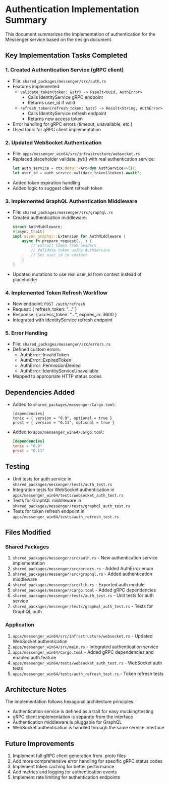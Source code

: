 # Authentication Implementation Summary

This document summarizes the implementation of authentication for the Messenger service based on the design document.

## Key Implementation Tasks Completed

### 1. Created Authentication Service (gRPC client)
- File: `shared_packages/messenger/src/auth.rs`
- Features implemented:
  - `validate_token(token: &str) -> Result<Uuid, AuthError>` 
    - Calls IdentityService gRPC endpoint
    - Returns user_id if valid
  - `refresh_token(refresh_token: &str) -> Result<String, AuthError>`
    - Calls IdentityService refresh endpoint
    - Returns new access token
- Error handling for gRPC errors (timeout, unavailable, etc.)
- Used tonic for gRPC client implementation

### 2. Updated WebSocket Authentication
- File: `apps/messenger_win64/src/infrastructure/websocket.rs`
- Replaced placeholder validate_jwt() with real authentication service:
  ```rust
  let auth_service = ctx.data::<Arc<dyn AuthService>>()?;
  let user_id = auth_service.validate_token(&token).await?;
  ```
- Added token expiration handling
- Added logic to suggest client refresh token

### 3. Implemented GraphQL Authentication Middleware
- File: `shared_packages/messenger/src/graphql.rs`
- Created authentication middleware:
  ```rust
  struct AuthMiddleware;
  #[async_trait]
  impl async_graphql::Extension for AuthMiddleware {
      async fn prepare_request(...) {
          // Extract token from headers
          // Validate token using AuthService
          // Set user_id in context
      }
  }
  ```
- Updated mutations to use real user_id from context instead of placeholder

### 4. Implemented Token Refresh Workflow
- New endpoint: `POST /auth/refresh`
- Request: { refresh_token: "..." }
- Response: { access_token: "...", expires_in: 3600 }
- Integrated with IdentityService refresh endpoint

### 5. Error Handling
- File: `shared_packages/messenger/src/errors.rs`
- Defined custom errors:
  - AuthError::InvalidToken
  - AuthError::ExpiredToken
  - AuthError::PermissionDenied
  - AuthError::IdentityServiceUnavailable
- Mapped to appropriate HTTP status codes

## Dependencies Added
- Added to `shared_packages/messenger/Cargo.toml`:
  ```tommaidl
  [dependencies]
  tonic = { version = "0.9", optional = true }
  prost = { version = "0.11", optional = true }
  ```
- Added to `apps/messenger_win64/Cargo.toml`:
  ```toml
  [dependencies]
  tonic = "0.9"
  prost = "0.11"
  ```

## Testing
- Unit tests for auth service in `shared_packages/messenger/tests/auth_test.rs`
- Integration tests for WebSocket authentication in `apps/messenger_win64/tests/websocket_auth_test.rs`
- Tests for GraphQL middleware in `shared_packages/messenger/tests/graphql_auth_test.rs`
- Tests for token refresh endpoint in `apps/messenger_win64/tests/auth_refresh_test.rs`

## Files Modified

### Shared Packages
1. `shared_packages/messenger/src/auth.rs` - New authentication service implementation
2. `shared_packages/messenger/src/errors.rs` - Added AuthError enum
3. `shared_packages/messenger/src/graphql.rs` - Added authentication middleware
4. `shared_packages/messenger/src/lib.rs` - Exported auth module
5. `shared_packages/messenger/Cargo.toml` - Added gRPC dependencies
6. `shared_packages/messenger/tests/auth_test.rs` - Unit tests for auth service
7. `shared_packages/messenger/tests/graphql_auth_test.rs` - Tests for GraphQL auth

### Application
1. `apps/messenger_win64/src/infrastructure/websocket.rs` - Updated WebSocket authentication
2. `apps/messenger_win64/src/main.rs` - Integrated authentication service
3. `apps/messenger_win64/Cargo.toml` - Added gRPC dependencies and enabled auth feature
4. `apps/messenger_win64/tests/websocket_auth_test.rs` - WebSocket auth tests
5. `apps/messenger_win64/tests/auth_refresh_test.rs` - Token refresh tests

## Architecture Notes

The implementation follows hexagonal architecture principles:
- Authentication service is defined as a trait for easy mocking/testing
- gRPC client implementation is separate from the interface
- Authentication middleware is pluggable for GraphQL
- WebSocket authentication is handled through the same service interface

## Future Improvements

1. Implement full gRPC client generation from .proto files
2. Add more comprehensive error handling for specific gRPC status codes
3. Implement token caching for better performance
4. Add metrics and logging for authentication events
5. Implement rate limiting for authentication endpoints